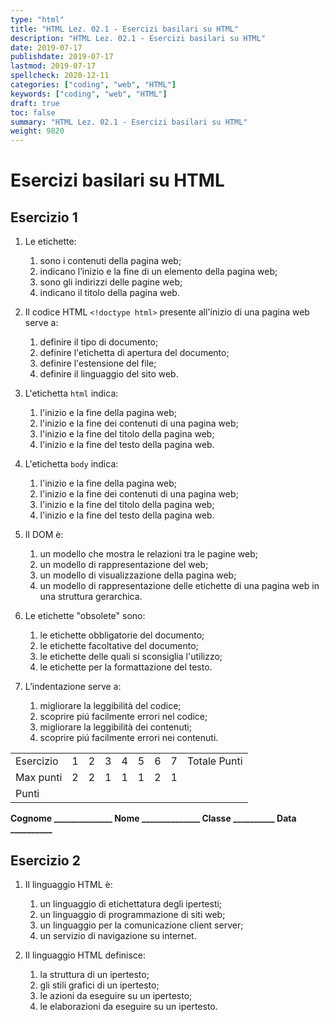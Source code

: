 ```yaml
---
type: "html"
title: "HTML Lez. 02.1 - Esercizi basilari su HTML"
description: "HTML Lez. 02.1 - Esercizi basilari su HTML"
date: 2019-07-17
publishdate: 2019-07-17
lastmod: 2019-07-17
spellcheck: 2020-12-11
categories: ["coding", "web", "HTML"]
keywords: ["coding", "web", "HTML"]
draft: true
toc: false
summary: "HTML Lez. 02.1 - Esercizi basilari su HTML"
weight: 9820
---
```


# Esercizi basilari su HTML

## Esercizio 1

1. Le etichette:

    1. sono i contenuti della pagina web;
    2. indicano l’inizio e la fine di un elemento della pagina web;
    3. sono gli indirizzi delle pagine web;
    4. indicano il titolo della pagina web.

2. Il codice HTML ``<!doctype html>`` presente all'inizio di una pagina web serve a:

    1. definire il tipo di documento;
    2. definire l'etichetta di apertura del documento;
    3. definire l'estensione del file;
    4. definire il linguaggio del sito web.

3. L'etichetta ``html`` indica:

    1. l'inizio e la fine della pagina web;
    2. l'inizio e la fine dei contenuti di una pagina web;
    3. l'inizio e la fine del titolo della pagina web;
    4. l'inizio e la fine del testo della pagina web.

4. L'etichetta ``body`` indica:

    1. l'inizio e la fine della pagina web;
    2. l'inizio e la fine dei contenuti di una pagina web;
    3. l'inizio e la fine del titolo della pagina web;
    4. l'inizio e la fine del testo della pagina web.

5. Il DOM è:

    1. un modello che mostra le relazioni tra le pagine web;
    2. un modello di rappresentazione del web;  
    3. un modello di visualizzazione della pagina web;
    4. un modello di rappresentazione delle etichette di una pagina web in una struttura gerarchica.

6. Le etichette "obsolete" sono:

    1. le etichette obbligatorie del documento;
    2. le etichette facoltative del documento;
    3. le etichette delle quali si sconsiglia l'utilizzo;
    4. le etichette per la formattazione del testo.

7. L’indentazione serve a:

    1. migliorare la leggibilità del codice;
    2. scoprire piú facilmente errori nel codice;
    3. migliorare la leggibilità dei contenuti;
    4. scoprire piú facilmente errori nei contenuti.

<!-- markdownlint-disable MD036 -->

|           |     |     |     |     |     |     |     |              |
| --------- | --- | --- | --- | --- | --- | --- | --- | ------------ |
| Esercizio |  1  |  2  |  3  |  4  |  5  |  6  |  7  | Totale Punti |
| Max punti |  2  |  2  |  1  |  1  |  1  |  2  |  1  |              |
| Punti     |     |     |     |     |     |     |     |              |

**Cognome ______________ Nome ______________ Classe __________ Data __________**

<!-- markdownlint-enable MD036 -->

## Esercizio 2

1. Il linguaggio HTML è:

    1. un linguaggio di etichettatura degli ipertesti;
    2. un linguaggio di programmazione di siti web;
    3. un linguaggio per la comunicazione client server;
    4. un servizio di navigazione su internet.

2. Il linguaggio HTML definisce:

    1. la struttura di un ipertesto;
    2. gli stili grafici di un ipertesto;
    3. le azioni da eseguire su un ipertesto;
    4. le elaborazioni da eseguire su un ipertesto.
